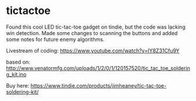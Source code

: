 # tictactoe

Found this cool LED tic-tac-toe gadget on tindie, but the code was lacking win detection.
Made some changes to scanning the buttons and added some notes for future enemy algorithms.

Livestream of coding: https://www.youtube.com/watch?v=IY8Z31Cfu9Y

based on: http://www.venatormfg.com/uploads/1/2/0/1/120157520/tic_tac_toe_soldering_kit.ino

Buy here: https://www.tindie.com/products/jimheaney/tic-tac-toe-soldering-kit/
